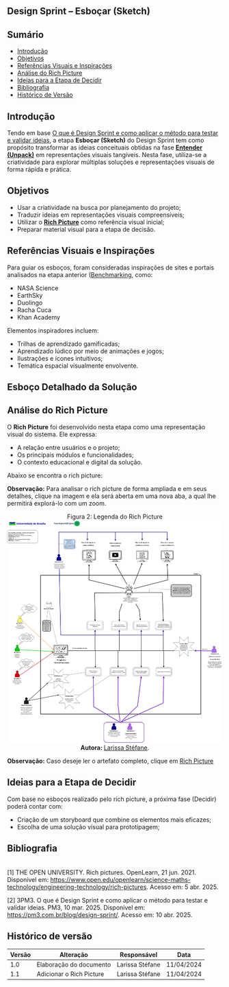 ## Design Sprint – Esboçar (Sketch)


## Sumário

- [Introdução](#introdução)
- [Objetivos](#objetivos)
- [Referências Visuais e Inspirações](#referências-visuais-e-inspirações)
- [Análise do Rich Picture](#Análise-do-Rich-Picture)
- [Ideias para a Etapa de Decidir](#ideias-para-a-etapa-de-decidir)
- [Bibliografia](#bibliografia)
- [Histórico de Versão](#histórico-de-versão)

## Introdução

Tendo em base [O que é Design Sprint e como aplicar o método para testar e validar ideias](https://pm3.com.br/blog/design-sprint/), a etapa **Esboçar (Sketch)** do Design Sprint tem como propósito transformar as ideias conceituais obtidas na fase **[Entender (Unpack)](Base/DesignSprint/Entender.md)** em representações visuais tangíveis. Nesta fase, utiliza-se a criatividade para explorar múltiplas soluções e representações visuais de forma rápida e prática.

## Objetivos

- Usar a criatividade na busca por planejamento do projeto;
- Traduzir ideias em representações visuais compreensíveis;
- Utilizar o **[Rich Picture](Base/ArtefatoGeneralista/RichPicture.md)** como referência visual inicial;
- Preparar material visual para a etapa de decisão.

## Referências Visuais e Inspirações

Para guiar os esboços, foram consideradas inspirações de sites e portais analisados na etapa anterior ([Benchmarking](Base/IniciativaExtra/Benchmarking/Benchmarking.md), como:

- NASA Science
- EarthSky
- Duolingo
- Racha Cuca
- Khan Academy

Elementos inspiradores incluem:

- Trilhas de aprendizado gamificadas;
- Aprendizado lúdico por meio de animações e jogos;
- Ilustrações e ícones intuitivos;
- Temática espacial visualmente envolvente.


## Esboço Detalhado da Solução



## Análise do Rich Picture 
O **Rich Picture** foi desenvolvido nesta etapa como uma representação visual do sistema. Ele expressa:

- A relação entre usuários e o projeto;
- Os principais módulos e funcionalidades;
- O contexto educacional e digital da solução.

Abaixo se encontra o rich picture:

**Observação:** Para analisar o rich picture de forma ampliada e em seus detalhes, clique na imagem e ela será aberta em uma nova aba, a qual lhe permitirá explorá-lo com um zoom.

<div align="center">
    Figura 2: Legenda do Rich Picture
    <br>
    <img src="https://raw.githubusercontent.com/UnBArqDsw2025-1-Turma02/2025.1-T02-_G9_GalaxiaConectada_Entrega01/685b3d27148b4d23cec37ce6400e3ff59fb735fa/docs/Base/Imagens/RichPicture.jpg"  width="900">
    <br>
     <b> Autora: </b> <a href="https://github.com/SkywalkerSupreme">Larissa Stéfane</a>.
    <br>
</div>

**Observação:** Caso deseje ler o artefato completo, clique em [Rich Picture](Base/ArtefatoGeneralista/RichPicture.md)

## Ideias para a Etapa de Decidir

Com base no esboços realizado pelo rich picture, a próxima fase (Decidir) poderá contar com:

- Criação de um storyboard que combine os elementos mais eficazes;
- Escolha de uma solução visual para prototipagem;



## Bibliografia

<a name="ref1"></a>  
[1] THE OPEN UNIVERSITY. Rich pictures. OpenLearn, 21 jun. 2021. Disponível em: https://www.open.edu/openlearn/science-maths-technology/engineering-technology/rich-pictures. Acesso em: 5 abr. 2025.

<a name="ref3"></a>
[2] 3PM3. O que é Design Sprint e como aplicar o método para testar e validar ideias. PM3, 10 mar. 2025. Disponível em: https://pm3.com.br/blog/design-sprint/. Acesso em: 10 abr. 2025.

## Histórico de versão

| Versão | Alteração | Responsável | Data |
| - | - | - | - |
| 1.0 | Elaboração do documento| Larissa Stéfane | 11/04/2024 |
| 1.1 | Adicionar o Rich Picture | Larissa Stéfane | 11/04/2024 |
